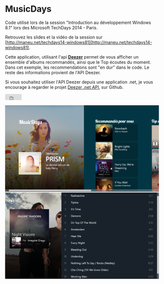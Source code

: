 MusicDays
====================

Code utilisé lors de la session "Introduction au développement Windows 8.1" lors des Microsoft TechDays 2014 - Paris.

Retrouvez les slides et la vidéo de la session sur [http://maneu.net/techdays14-windows81](http://maneu.net/techdays14-windows81).

Cette application, utilisant l'api **[Deezer](http://developers.deezer.com)** permet de vous afficher un ensemble d'albums recommandés, ainsi que le Top écoutes du moment. Dans cet exemple, les recommendations sont "en dur" dans le code. Le reste des informations provient de l'API Deezer.

Si vous souhaitez utiliser l'API Deezer depuis une application .net, je vous encourage à regarder le projet [Deezer .net API](https://github.com/cmaneu/deezer-net-api), sur Github.

<iframe src="http://ghbtns.com/github-btn.html?user=cmaneu&repo=deezer-net-api&type=fork"
  allowtransparency="true" frameborder="0" scrolling="0" width="54" height="20"></iframe>

![](screenshot1.png)
![](screenshot2.png)